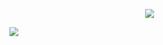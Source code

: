 <div align="center">
 <img src="https://user-images.githubusercontent.com/61476935/116641764-c6508200-a943-11eb-969f-54726018142e.png">
</div>

<br>

<img src="https://img.shields.io/static/v1?label=Angular&message=Framework&color=red&style=for-the-badge&logo=Angular"/>
